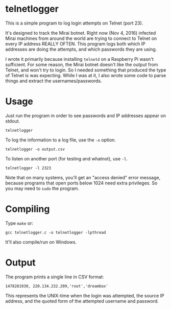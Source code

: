 # telnetlogger

This is a simple program to log login attempts on Telnet (port 23).

It's designed to track the Mirai botnet. Right now (Nov 4, 2016) infected Mirai
machines from around the world are trying to connect to Telnet on every IP address REALLY
OFTEN. This program logs both which IP addresses are doing the attempts, and which
passwords they are using.

I wrote it primarily because installing `telnetd` on a Raspberry Pi wasn't sufficient.
For some reason, the Mirai botnet doesn't like the output from Telnet, and won't try
to login. So I needed something that produced the type of Telnet is was expecting. While
I was at it, I also wrote some code to parse things and extract the usernames/passwords.

# Usage

Just run the program in order to see passwords and IP addresses appear on stdout.

    telnetlogger
  
To log the information to a log file, use the `-o` option.

    telnetlogger -o output.csv
  
To listen on another port (for testing and whatnot), use `-l`.

    telnetlogger -l 2323

Note that on many systems, you'll get an "access denied" error message, because programs
that open ports below 1024 need extra privileges. So you may need to `sudo` the program.

# Compiling

Type `make` or:

    gcc telnetlogger.c -o telnetlogger -lpthread

It'll also compile/run on Windows.

# Output

The program prints a single line in CSV format:

    1478281930, 220.134.232.209,'root','dreambox'

This represents the UNIX-time when the login was attempted, the source IP address, and the quoted
form of the attempted username and password.
    


  

